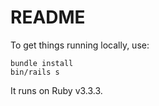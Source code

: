 # README

To get things running locally, use:

```
bundle install
bin/rails s
```
It runs on Ruby v3.3.3.